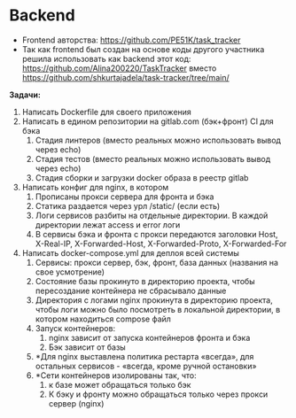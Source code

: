 # Backend

- Frontend авторства: https://github.com/PE51K/task_tracker
- Так как frontend был создан на основе коды другого участника решила использовать как backend этот код: https://github.com/Alina200220/TaskTracker вместо  https://github.com/shkurtajadela/task-tracker/tree/main/

**Задачи:**
1. Написать Dockerfile для своего приложения
2. Написать в едином репозитории на gitlab.com (бэк+фронт) CI для бэка
    1. Стадия линтеров (вместо реальных можно использовать вывод через echo)
    2. Стадия тестов (вместо реальных можно использовать вывод через echo)
    3. Стадия сборки и загрузки docker образа в реестр gitlab
3. Написать конфиг для nginx, в котором
    1. Прописаны прокси сервера для фронта и бэка
    2. Статика раздается через урл /static/<filename> (если есть)
    3. Логи сервисов разбиты на отдельные директории. В каждой директории лежат access и error логи
    4. В сервисы бэка и фронта с прокси передаются заголовки Host, X-Real-IP, X-Forwarded-Host, X-Forwarded-Proto, X-Forwarded-For
4. Написать docker-compose.yml для деплоя всей системы
    1. Сервисы: прокси сервер, бэк, фронт, база данных (названия на свое усмотрение)
    2. Состояние базы прокинуто в директорию проекта, чтобы пересоздание контейнера не сбрасывало данные
    3. Директория с логами nginx прокинута в директорию проекта, чтобы логи можно было посмотреть в локальной директории, в котором находиться compose файл
    4. Запуск контейнеров:
        1. nginx зависит от запуска контейнеров фронта и бэка
        2. Бэк зависит от базы
    5. *Для nginx выставлена политика рестарта «всегда», для остальных сервисов - «всегда, кроме ручной остановки»
    6. *Сети контейнеров изолированы так, что:
        1. к базе может обращаться только бэк
        2. К бэку и фронту можно обращаться только через прокси сервер (nginx)
